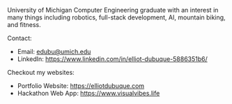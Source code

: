 University of Michigan Computer Engineering graduate with an interest in many things including robotics, full-stack development, AI, mountain biking, and fitness.

Contact:
- Email: edubu@umich.edu
- LinkedIn: https://www.linkedin.com/in/elliot-dubuque-5886351b6/

Checkout my websites:
- Portfolio Website: https://elliotdubuque.com
- Hackathon Web App: https://www.visualvibes.life

<!---
edubu/edubu is a ✨ special ✨ repository because its `README.md` (this file) appears on your GitHub profile.
You can click the Preview link to take a look at your changes.
--->
